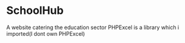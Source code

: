 # SchoolHub
A website catering the education sector
PHPExcel is a library which i imported(I dont own PHPExcel)

